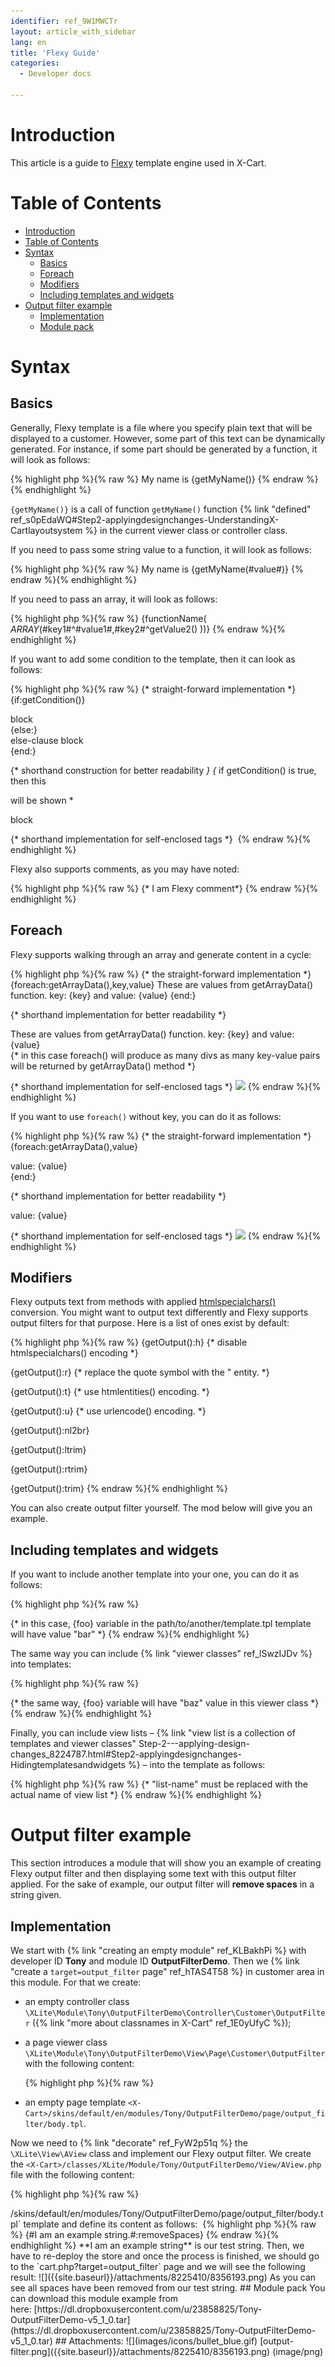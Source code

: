 ```yaml
---
identifier: ref_9W1MWCTr
layout: article_with_sidebar
lang: en
title: 'Flexy Guide'
categories:
  - Developer docs

---
```



# Introduction

This article is a guide to [Flexy](http://pear.php.net/package/HTML_Template_Flexy) template engine used in X-Cart.

# Table of Contents

*   [Introduction](#introduction)
*   [Table of Contents](#table-of-contents)
*   [Syntax](#syntax)
    *   [Basics](#basics)
    *   [Foreach](#foreach)
    *   [Modifiers](#modifiers)
    *   [Including templates and widgets](#including-templates-and-widgets)
*   [Output filter example](#output-filter-example)
    *   [Implementation](#implementation)
    *   [Module pack](#module-pack)

# Syntax

## Basics

Generally, Flexy template is a file where you specify plain text that will be displayed to a customer. However, some part of this text can be dynamically generated. For instance, if some part should be generated by a function, it will look as follows:

{% highlight php %}{% raw %}
My name is {getMyName()}
{% endraw %}{% endhighlight %}

`{getMyName()}` is a call of function `getMyName()` function {% link "defined" ref_s0pEdaWQ#Step2-applyingdesignchanges-UnderstandingX-Cartlayoutsystem %} in the current viewer class or controller class.

If you need to pass some string value to a function, it will look as follows: 

{% highlight php %}{% raw %}
My name is {getMyName(#value#)}
{% endraw %}{% endhighlight %}

If you need to pass an array, it will look as follows: 

{% highlight php %}{% raw %}
{functionName( _ARRAY_(#key1#^#value1#,#key2#^getValue2() ))}
{% endraw %}{% endhighlight %}

If you want to add some condition to the template, then it can look as follows: 

{% highlight php %}{% raw %}
{* straight-forward implementation *}
{if:getCondition()}
<div>block</div>
{else:}
<div>else-clause block</div>
{end:}

{* shorthand construction for better readability *}
{* if getCondition() is true, then this <div> will be shown *
<div IF="{getCondition()}">block</div>

{* shorthand implementation for self-enclosed tags *}
<img IF="{getCondition()}" /> 
{% endraw %}{% endhighlight %}

Flexy also supports comments, as you may have noted: 

{% highlight php %}{% raw %}
{* I am Flexy comment*}
{% endraw %}{% endhighlight %}

## Foreach

Flexy supports walking through an array and generate content in a cycle: 

{% highlight php %}{% raw %}
{* the straight-forward implementation *}
{foreach:getArrayData(),key,value}
	These are values from getArrayData() function. key: {key} and value: {value}
{end:}

{* shorthand implementation for better readability *}
<div FOREACH="getArrayData(),key,value">
	These are values from getArrayData() function. key: {key} and value: {value}
</div>
{* in this case foreach() will produce as many divs as many key-value pairs will be returned by getArrayData() method *}

{* shorthand implementation for self-enclosed tags *}
<img FOREACH="getArrayData(),key,value" id="{key}" src="{value}" /> 
{% endraw %}{% endhighlight %}

If you want to use `foreach()` without key, you can do it as follows: 

{% highlight php %}{% raw %}
{* the straight-forward implementation *}
{foreach:getArrayData(),value}
	<div>value: {value}</div>
{end:}

{* shorthand implementation for better readability *}
<div FOREACH="getArrayData(),value">
	value: {value}
</div>

{* shorthand implementation for self-enclosed tags *}
<img FOREACH="getArrayData(),value" src="{value}" /> 
{% endraw %}{% endhighlight %}

## Modifiers

Flexy outputs text from methods with applied [htmlspecialchars()](http://php.net/htmlspecialchars) conversion. You might want to output text differently and Flexy supports output filters for that purpose. Here is a list of ones exist by default: 

{% highlight php %}{% raw %}
{getOutput():h} {* disable htmlspecialchars() encoding *}

{getOutput():r} {* replace the quote symbol with the &quot; entity. *}

{getOutput():t} {* use htmlentities() encoding. *}

{getOutput():u} {* use urlencode() encoding. *}

{getOutput():nl2br}

{getOutput():ltrim}

{getOutput():rtrim}

{getOutput():trim}
{% endraw %}{% endhighlight %}

You can also create output filter yourself. The mod below will give you an example.

## Including templates and widgets

If you want to include another template into your one, you can do it as follows: 

{% highlight php %}{% raw %}
<widget template="path/to/template.tpl" />

<widget template="path/to/another/template.tpl" foo="bar" />
{* in this case, {foo} variable in the path/to/another/template.tpl template will have value "bar" *}
{% endraw %}{% endhighlight %}

The same way you can include {% link "viewer classes" ref_lSwzIJDv %} into templates: 

{% highlight php %}{% raw %}
<widget class="\XLite\View\Header" />

<widget class="\XLite\View\Form\Countries\Countries" foo="baz" />
{* the same way, {foo} variable will have "baz" value in this viewer class *}
{% endraw %}{% endhighlight %}

Finally, you can include view lists – {% link "view list is a collection of templates and viewer classes" Step-2---applying-design-changes_8224787.html#Step2-applyingdesignchanges-Hidingtemplatesandwidgets %} – into the template as follows: 

{% highlight php %}{% raw %}
<list name="list-name" />
{* "list-name" must be replaced with the actual name of view list *}
{% endraw %}{% endhighlight %}

# Output filter example

This section introduces a module that will show you an example of creating Flexy output filter and then displaying some text with this output filter applied. For the sake of example, our output filter will **remove spaces** in a string given.

## Implementation

We start with {% link "creating an empty module" ref_KLBakhPi %} with developer ID **Tony** and module ID **OutputFilterDemo**. Then we {% link "create a `target=output_filter` page" ref_hTAS4T58 %} in customer area in this module. For that we create: 

*   an empty controller class `\XLite\Module\Tony\OutputFilterDemo\Controller\Customer\OutputFilter` ({% link "more about classnames in X-Cart" ref_1E0yUfyC %});
*   a page viewer class `\XLite\Module\Tony\OutputFilterDemo\View\Page\Customer\OutputFilter` with the following content: 

    {% highlight php %}{% raw %}
    <?php
    // vim: set ts=4 sw=4 sts=4 et:

    namespace XLite\Module\Tony\OutputFilterDemo\View\Page\Customer;

    /**
     * Output filter page view
     *
     * @ListChild (list="center")
     */
    class OutputFilter extends \XLite\View\AView
    {
        /**
         * Return list of allowed targets
         *
         * @return array
         */
        public static function getAllowedTargets()
        {
            return array_merge(parent::getAllowedTargets(), array('output_filter'));
        }

        /**
         * Return widget default template
         *
         * @return string
         */
        protected function getDefaultTemplate()
        {
            return 'modules/Tony/OutputFilterDemo/page/output_filter/body.tpl';
        }
    }
    {% endraw %}{% endhighlight %}
*   an empty page template `<X-Cart>/skins/default/en/modules/Tony/OutputFilterDemo/page/output_filter/body.tpl`.

Now we need to {% link "decorate" ref_FyW2p51q %} the `\XLite\View\AView` class and implement our Flexy output filter. We create the `<X-Cart>/classes/XLite/Module/Tony/OutputFilterDemo/View/AView.php` file with the following content: 

{% highlight php %}{% raw %}
<?php
// vim: set ts=4 sw=4 sts=4 et:

namespace XLite\Module\Tony\OutputFilterDemo\View;

/**
 * Abstract widget
 */
abstract class AView extends \XLite\View\AView implements \XLite\Base\IDecorator
{
    protected function flexyModifierRemoveSpaces($string)
    {
        return str_replace(' ', '', $string);
    }
}
{% endraw %}{% endhighlight %}

The `flexyModifierRemoveSpaces()` function is an implementation of our output filter, which will be called as follows: 

{% highlight php %}{% raw %}
{string():removeSpaces}
{% endraw %}{% endhighlight %}

In other words, in order to implement **removeSpaces** filter, we create the `flexyModifier**RemoveSpaces**()` method, so the modifier name is incapsulated right into the method's name.

Now, it is time to test our output filter in action. We go to our `<X-Cart>/skins/default/en/modules/Tony/OutputFilterDemo/page/output_filter/body.tpl` template and define its content as follows: 

{% highlight php %}{% raw %}
{#I am an example string.#:removeSpaces}
{% endraw %}{% endhighlight %}

**I am an example string** is our test string.

Then, we have to re-deploy the store and once the process is finished, we should go to the `cart.php?target=output_filter` page and we will see the following result: ![]({{site.baseurl}}/attachments/8225410/8356193.png)

As you can see all spaces have been removed from our test string.

## Module pack

You can download this module example from here: [https://dl.dropboxusercontent.com/u/23858825/Tony-OutputFilterDemo-v5_1_0.tar](https://dl.dropboxusercontent.com/u/23858825/Tony-OutputFilterDemo-v5_1_0.tar)

## Attachments:

![](images/icons/bullet_blue.gif) [output-filter.png]({{site.baseurl}}/attachments/8225410/8356193.png) (image/png)
